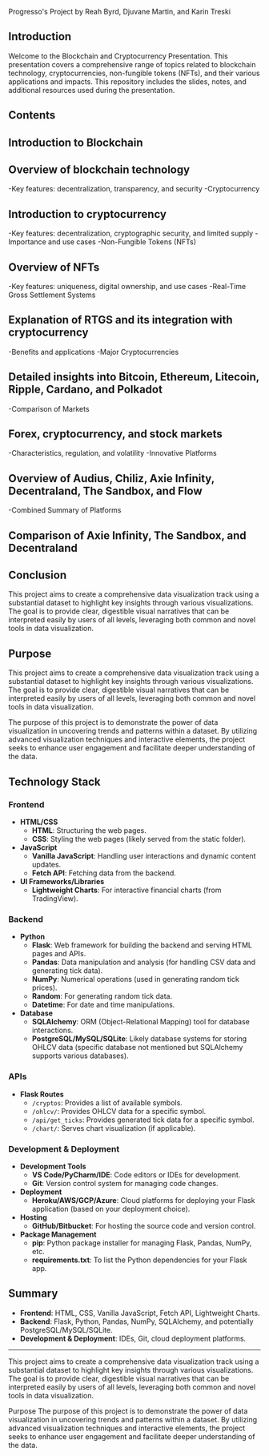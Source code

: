 Progresso's Project
by Reah Byrd, Djuvane Martin, and Karin Treski

## Introduction

Welcome to the Blockchain and Cryptocurrency Presentation. This presentation covers a comprehensive range of topics related to blockchain technology, cryptocurrencies, non-fungible tokens (NFTs), and their various applications and impacts. This repository includes the slides, notes, and additional resources used during the presentation.

## Contents

## Introduction to Blockchain

## Overview of blockchain technology

-Key features: decentralization, transparency, and security
-Cryptocurrency

## Introduction to cryptocurrency
-Key features: decentralization, cryptographic security, and limited supply
-Importance and use cases
-Non-Fungible Tokens (NFTs)

## Overview of NFTs
-Key features: uniqueness, digital ownership, and use cases
-Real-Time Gross Settlement Systems

## Explanation of RTGS and its integration with cryptocurrency
-Benefits and applications
-Major Cryptocurrencies

## Detailed insights into Bitcoin, Ethereum, Litecoin, Ripple, Cardano, and Polkadot
-Comparison of Markets

## Forex, cryptocurrency, and stock markets
-Characteristics, regulation, and volatility
-Innovative Platforms

## Overview of Audius, Chiliz, Axie Infinity, Decentraland, The Sandbox, and Flow
-Combined Summary of Platforms

## Comparison of Axie Infinity, The Sandbox, and Decentraland


## Conclusion

This project aims to create a comprehensive data visualization track using a substantial dataset to highlight key insights through various visualizations. The goal is to provide clear, digestible visual narratives that can be interpreted easily by users of all levels, leveraging both common and novel tools in data visualization.

## Purpose

This project aims to create a comprehensive data visualization track using a substantial dataset to highlight key insights through various visualizations. The goal is to provide clear, digestible visual narratives that can be interpreted easily by users of all levels, leveraging both common and novel tools in data visualization.

The purpose of this project is to demonstrate the power of data visualization in uncovering trends and patterns within a dataset. By utilizing advanced visualization techniques and interactive elements, the project seeks to enhance user engagement and facilitate deeper understanding of the data.

## Technology Stack

### Frontend
- **HTML/CSS**
  - **HTML**: Structuring the web pages.
  - **CSS**: Styling the web pages (likely served from the static folder).
- **JavaScript**
  - **Vanilla JavaScript**: Handling user interactions and dynamic content updates.
  - **Fetch API**: Fetching data from the backend.
- **UI Frameworks/Libraries**
  - **Lightweight Charts**: For interactive financial charts (from TradingView).

### Backend
- **Python**
  - **Flask**: Web framework for building the backend and serving HTML pages and APIs.
  - **Pandas**: Data manipulation and analysis (for handling CSV data and generating tick data).
  - **NumPy**: Numerical operations (used in generating random tick prices).
  - **Random**: For generating random tick data.
  - **Datetime**: For date and time manipulations.
- **Database**
  - **SQLAlchemy**: ORM (Object-Relational Mapping) tool for database interactions.
  - **PostgreSQL/MySQL/SQLite**: Likely database systems for storing OHLCV data (specific database not mentioned but SQLAlchemy supports various databases).

### APIs
- **Flask Routes**
  - `/cryptos`: Provides a list of available symbols.
  - `/ohlcv/`: Provides OHLCV data for a specific symbol.
  - `/api/get_ticks`: Provides generated tick data for a specific symbol.
  - `/chart/`: Serves chart visualization (if applicable).

### Development & Deployment
- **Development Tools**
  - **VS Code/PyCharm/IDE**: Code editors or IDEs for development.
  - **Git**: Version control system for managing code changes.
- **Deployment**
  - **Heroku/AWS/GCP/Azure**: Cloud platforms for deploying your Flask application (based on your deployment choice).
- **Hosting**
  - **GitHub/Bitbucket**: For hosting the source code and version control.
- **Package Management**
  - **pip**: Python package installer for managing Flask, Pandas, NumPy, etc.
  - **requirements.txt**: To list the Python dependencies for your Flask app.

## Summary

- **Frontend**: HTML, CSS, Vanilla JavaScript, Fetch API, Lightweight Charts.
- **Backend**: Flask, Python, Pandas, NumPy, SQLAlchemy, and potentially PostgreSQL/MySQL/SQLite.
- **Development & Deployment**: IDEs, Git, cloud deployment platforms.

---



This project aims to create a comprehensive data visualization track using a substantial dataset to highlight key insights through various visualizations. The goal is to provide clear, digestible visual narratives that can be interpreted easily by users of all levels, leveraging both common and novel tools in data visualization.

Purpose
The purpose of this project is to demonstrate the power of data visualization in uncovering trends and patterns within a dataset. By utilizing advanced visualization techniques and interactive elements, the project seeks to enhance user engagement and facilitate deeper understanding of the data.




